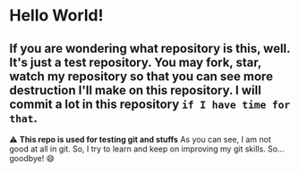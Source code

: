 # Hello World!

If you are wondering what repository is this, well. It's just a test repository. You may fork, star, watch my repository so that you can see more destruction I'll make on this repository. I will commit a lot in this repository `if I have time for that`.
--------
:warning: **This repo is used for testing git and stuffs**
As you can see, I am not good at all in git. So, I try to learn and keep on improving my git skills.
So...  goodbye! :smile:
